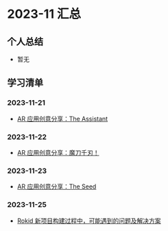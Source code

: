 # 2023-11 汇总
## 个人总结
* 暂无

## 学习清单
### 2023-11-21
* [AR 应用创意分享：The Assistant](./2023-11-21/AR%20应用创意分享：The%20Assistant.md)

### 2023-11-22
* [AR 应用创意分享：魔刀千刃！](./2023-11-22/AR%20应用创意分享：魔刀千刃！.md)

### 2023-11-23
* [AR 应用创意分享：The Seed](./2023-11-23/AR%20应用创意分享：The%20Seed.md)

### 2023-11-25
* [Rokid 新项目构建过程中，可能遇到的问题及解决方案](./2023-11-25/Rokid%20新项目构建过程中，可能遇到的问题及解决方案.md)
